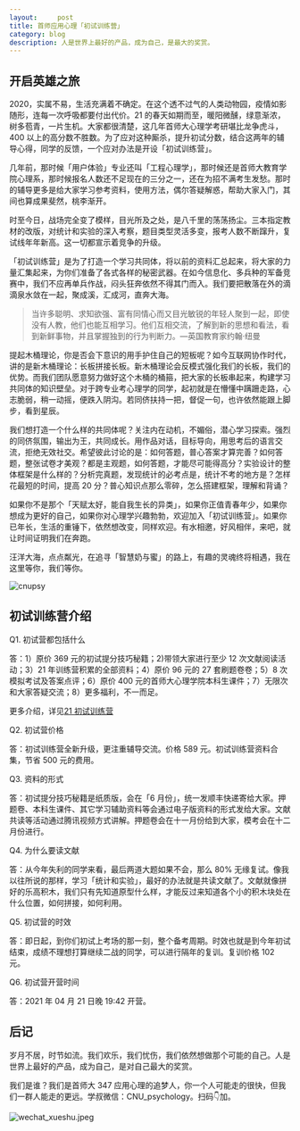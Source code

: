 ```yaml
---
layout:     post
title: 首师应用心理「初试训练营」
category: blog
description: 人是世界上最好的产品，成为自己，是最大的奖赏。
---
```


## 开启英雄之旅

2020，实属不易，生活充满着不确定。在这个透不过气的人类动物园，疫情如影随形，连每一次呼吸都要付出代价。21 的春天如期而至，暖阳微醺，绿意渐浓，树多苞青，一片生机。大家都很清楚，这几年首师大心理学考研堪比龙争虎斗，400 以上的高分数不胜数。为了应对这种厮杀，提升初试分数，结合这两年的辅导心得，同学的反馈，一个应对办法是开设「初试训练营」。

几年前，那时候「用户体验」专业还叫「工程心理学」，那时候还是首师大教育学院心理系，那时候报名人数还不足现在的三分之一，还在为招不满考生发愁。那时的辅导更多是给大家学习参考资料，使用方法，偶尔答疑解惑，帮助大家入门，其间也算成果斐然，桃李渐开。

时至今日，战场完全变了模样，目光所及之处，是八千里的荡荡扬尘。三本指定教材的改版，对统计和实验的深入考察，题目类型灵活多变，报考人数不断蹿升，复试线年年新高。这一切都宣示着竞争的升级。

「初试训练营」是为了打造一个学习共同体，将以前的资料汇总起来，将大家的力量汇集起来，为你们准备了各式各样的秘密武器。在如今信息化、多兵种的军备竞赛中，我们不应再单兵作战，闷头狂奔依然不得其门而入。我们要把散落在外的滴滴泉水敛在一起，聚成溪，汇成河，直奔大海。

> 当许多聪明、求知欲强、富有同情心而又目光敏锐的年轻人聚到一起，即使没有人教，他们也能互相学习。他们互相交流，了解到新的思想和看法，看到新鲜事物，并且掌握独到的行为判断力。—英国教育家约翰·纽曼

提起木桶理论，你是否会下意识的用手护住自己的短板呢？如今互联网协作时代，讲的是新木桶理论：长板拼接长板。新木桶理论会反模式强化我们的长板，我们的优势。而我们团队愿意努力做好这个木桶的桶箍，把大家的长板串起来，构建学习共同体的知识壁垒。对于跨专业考心理学的同学，起初就是在懵懂中蹒跚走路，心志脆弱，稍一动摇，便跌入阴沟。若同侪扶持一把，督促一句，也许依然能跟上脚步，看到星辰。

我们想打造一个什么样的共同体呢？关注内在动机，不媚俗，潜心学习探索。强烈的同侪氛围，输出为王，共同成长。用作品对话，目标导向，用思考后的语言交流，拒绝无效社交。希望彼此讨论的是：如何答题，普心答案才算完善？如何答题，整张试卷才美观？都是主观题，如何答题，才能尽可能得高分？实验设计的整体框架是什么样的？分析完真题，发现统计的必考点是，统计不考的地方是？怎样花最短的时间，提高 20 分？普心知识点那么零碎，怎么搭建框架，理解和背诵？

如果你不是那个「天赋太好，能自我生长的异类」，如果你正值青春年少，如果你想成为更好的自己，如果你对心理学兴趣勃勃，欢迎加入「初试训练营」。如果你已年长，生活的重锤下，依然想改变，同样欢迎。有水相邀，好风相伴，来吧，就让时间证明我们在奔跑。

汪洋大海，点点粼光，在追寻「智慧奶与蜜」的路上，有趣的灵魂终将相遇，我在这里等你，我们等你。

![cnupsy](https://image.cnu347.com/2021-04-19-144422.jpg)

## 初试训练营介绍

Q1. 初试营都包括什么

答：1）原价 369 元的初试提分技巧秘籍；2)带领大家进行至少 12 次文献阅读活动；3）21 年训练营积累的全部资料；4）原价 96 元的 27 套刷题卷卷；5）8 次模拟考试及答案点评；6）原价 400 元的首师大心理学院本科生课件；7）无限次和大家答疑交流；8）更多福利，不一而足。

更多介绍，详见[21 初试训练营](https://cnu347.com/21-TheCampSchedule)

Q2. 初试营价格

答：初试训练营全新升级，更注重辅导交流。价格 589 元。初试训练营资料合集，节省 500 元的费用。

Q3. 资料的形式

答：初试提分技巧秘籍是纸质版，会在「6 月份」，统一发顺丰快递寄给大家。押题卷、本科生课件、其它学习辅助资料等会通过电子版资料的形式发给大家。文献共读等活动通过腾讯视频方式讲解。押题卷会在十一月份给到大家，模考会在十二月份进行。

Q4. 为什么要读文献

答：从今年失利的同学来看，最后两道大题如果不会，那么 80% 无缘复试。像我以往所说的那样，学习「统计和实验」，最好的办法就是共读文献了。文献就像拼好的乐高积木，我们只有先知道原型什么样，才能反过来知道各个小的积木块处在什么位置，如何拼接，如何利用。

Q5. 初试营的时效

答：即日起，到你们初试上考场的那一刻，整个备考周期。时效也就是到今年初试结束，成绩不理想打算继续二战的同学，可以进行隔年的复训。复训价格 102 元。

Q6. 初试营开营时间

答：2021 年 04 月 21 日晚 19:42 开营。

## 后记

岁月不居，时节如流。我们欢乐，我们忧伤，我们依然想做那个可能的自己。人是世界上最好的产品，成为自己，是对自己最大的奖赏。

我们是谁？我们是首师大 347 应用心理的追梦人，你一个人可能走的很快，但我们一群人能走的更远。学叔微信：CNU_psychology。扫码👇加。

![wechat_xueshu.jpeg](https://cnu347-1257355643.cos.ap-beijing.myqcloud.com/CNU347/WechatIMG125.jpeg)